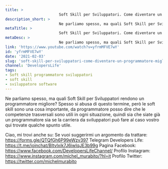 ```yaml
---
title: > 
                        Soft Skill per Sviluppatori. Come diventare un programmatore migliore?
description_short: > 
                        Ne parliamo spesso, ma quali Soft Skill per Sviluppatori rendono un programmatore migliore? Spesso si abusa di questo termine, ...
metaTitle: > 
                        Soft Skill per Sviluppatori. Come diventare un programmatore migliore?
metaDesc: > 
                        Ne parliamo spesso, ma quali Soft Skill per Sviluppatori rendono un programmatore migliore? Spesso si abusa di questo termine, ...
link: 'https://www.youtube.com/watch?v=yfrmMFVE7wY'
id: 'yfrmMFVE7wY'
date: '2021-02-03'
slug: 'soft-skill-per-sviluppatori-come-diventare-un-programmatore-migliore'
channel: 'DevelopersLife'
tags: 
- Soft skill programmatore sviluppatori
- soft skill
- sviluppatore software
---
```

Ne parliamo spesso, ma quali Soft Skill per Sviluppatori rendono un programmatore migliore? Spesso si abusa di questo termine, però le soft skill sono una cosa importante, da programmatore posso dire che le competenze trasversali sono utili in ogni situazione, quindi sia che siate già un programmatore sia se la carriera da sviluppatori può fare al caso vostro qui trovate qualche spunto utile.

Ciao, mi trovi anche su:
Se vuoi suggerirmi un argomento da trattare: https://forms.gle/QTQfGh6P99eWzv397
Telegram Developers Life: https://t.me/joinchat/BItvlxik7J6iwIqJE3b99g
Pagina Facebook: https://www.facebook.com/DevelopersLifeChannel/
Profilo Instagram: https://www.instagram.com/michel_murabito/?hl=it
Profilo Twitter: https://twitter.com/michelmurabito